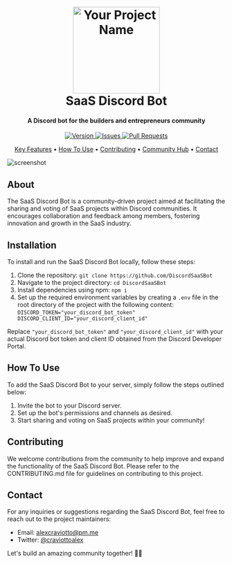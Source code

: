 <h1 align="center">
  <br>
  <a href="https://github.com/alexcraviotto"><img src="https://i.imgur.com/Nid7il0.png" alt="Your Project Name" width="200"></a>
  <br>
  SaaS Discord Bot
  <br>
</h1>

<h4 align="center">A Discord bot for the builders and entrepreneurs community</h4>

<p align="center">
  <a href="https://badge.fury.io/js/electron-markdownify">
    <img src="https://badge.fury.io/js/electron-markdownify.svg"
         alt="Version">
  </a>
  <a href="https://github.com/your-username/your-repo/issues">
    <img src="https://img.shields.io/github/issues/your-username/your-repo.svg"
         alt="Issues">
  </a>
  <a href="https://github.com/your-username/your-repo/pulls">
    <img src="https://img.shields.io/github/issues-pr/your-username/your-repo.svg"
         alt="Pull Requests">
  </a>

</p>

<p align="center">
  <a href="#key-features">Key Features</a> •
  <a href="#how-to-use">How To Use</a> •
  <a href="#contributing">Contributing</a> •
  <a href="#community-hub">Community Hub</a> •
  <a href="#contact">Contact</a>
</p>

![screenshot](https://i.imgur.com/5GVxIRI.png)

## About

The SaaS Discord Bot is a community-driven project aimed at facilitating the sharing and voting of SaaS projects within Discord communities. It encourages collaboration and feedback among members, fostering innovation and growth in the SaaS industry.

## Installation

To install and run the SaaS Discord Bot locally, follow these steps:

1. Clone the repository: `git clone https://github.com/DiscordSaaSBot`
2. Navigate to the project directory: `cd DiscordSaaSBot`
3. Install dependencies using npm: `npm i`
4. Set up the required environment variables by creating a `.env` file in the root directory of the project with the following content: ```DISCORD_TOKEN="your_discord_bot_token"
DISCORD_CLIENT_ID="your_discord_client_id" ```

Replace `"your_discord_bot_token"` and `"your_discord_client_id"` with your actual Discord bot token and client ID obtained from the Discord Developer Portal.


## How To Use

To add the SaaS Discord Bot to your server, simply follow the steps outlined below:

1. Invite the bot to your Discord server.
2. Set up the bot's permissions and channels as desired.
3. Start sharing and voting on SaaS projects within your community!

## Contributing

We welcome contributions from the community to help improve and expand the functionality of the SaaS Discord Bot. Please refer to the CONTRIBUTING.md file for guidelines on contributing to this project.

## Contact

For any inquiries or suggestions regarding the SaaS Discord Bot, feel free to reach out to the project maintainers:

* Email: [alexcraviotto@pm.me](mailto:alexcraviotto@pm.me)
* Twitter: [@craviottoalex](https://twitter.com/craviottoalex)

Let's build an amazing community together! 💪🌟
